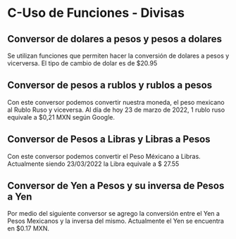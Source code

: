 # C-Uso de Funciones - Divisas

## Conversor de dolares a pesos y pesos a dolares
Se utilizan funciones que permiten hacer la conversión de dolares a pesos y vicerversa. El tipo de cambio de dolar es de $20.95

## Conversor de pesos a rublos y rublos a pesos
Con este conversor podemos convertir nuestra moneda, el peso mexicano al Rublo Ruso y viceversa. Al día de hoy 23 de marzo de 2022, 1 rublo ruso equivale a $0,21 MXN según Google.

## Conversor de Pesos a Libras y Libras a Pesos
Con este conversor podemos convertir el Peso Méxicano a Libras. Actualmente siendo 23/03/2022 la Libra equivale a $ 27.55

## Conversor de Yen a Pesos y su inversa de Pesos a Yen
Por medio del siguiente conversor se agrego la conversión entre el Yen a Pesos Mexicanos y la inversa del mismo. Actualmente el Yen se encuentra en $0.17 MXN.
